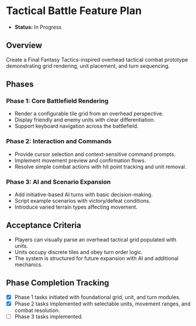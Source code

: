 # Tactical Battle Feature Plan

- **Status:** In Progress

## Overview

Create a Final Fantasy Tactics-inspired overhead tactical combat prototype demonstrating grid rendering, unit placement, and turn sequencing.

## Phases

### Phase 1: Core Battlefield Rendering
- Render a configurable tile grid from an overhead perspective.
- Display friendly and enemy units with clear differentiation.
- Support keyboard navigation across the battlefield.

### Phase 2: Interaction and Commands
- Provide cursor selection and context-sensitive command prompts.
- Implement movement preview and confirmation flows.
- Resolve simple combat actions with hit point tracking and unit removal.

### Phase 3: AI and Scenario Expansion
- Add initiative-based AI turns with basic decision-making.
- Script example scenarios with victory/defeat conditions.
- Introduce varied terrain types affecting movement.

## Acceptance Criteria

- Players can visually parse an overhead tactical grid populated with units.
- Units occupy discrete tiles and obey turn order logic.
- The system is structured for future expansion with AI and additional mechanics.

## Phase Completion Tracking

- [x] Phase 1 tasks initiated with foundational grid, unit, and turn modules.
- [x] Phase 2 tasks implemented with selectable units, movement ranges, and combat resolution.
- [ ] Phase 3 tasks implemented.
